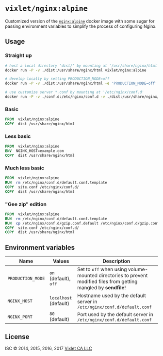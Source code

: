 # `vixlet/nginx:alpine`

Customized version of the [`nginx:alpine`](https://github.com/docker-library/docs/tree/master/nginx) docker image with some sugar for passing environment variables to simplify the process of configuring Nginx.

## Usage

### Straight up
```sh
# host a local directory 'dist/' by mounting at '/usr/share/nginx/html'
docker run -P -v ./dist:/usr/share/nginx/html vixlet/nginx:alpine

# develop locally by setting PRODUCTION_MODE=off
docker run -P -v ./dist:/usr/share/nginx/html -e 'PRODUCTION_MODE=off' vixlet/nginx:alpine

# use customize server *.conf by mounting at '/etc/nginx/conf.d'
docker run -P -v ./conf.d:/etc/nginx/conf.d -v ./dist:/usr/share/nginx/html vixlet/nginx:alpine
```

### Basic
```dockerfile
FROM  vixlet/nginx:alpine
COPY  dist /usr/share/nginx/html
```

### Less basic
```dockerfile
FROM  vixlet/nginx:alpine
ENV  NGINX_HOST=example.com
COPY  dist /usr/share/nginx/html
```

### Much less basic
```dockerfile
FROM  vixlet/nginx:alpine
RUN  rm /etc/nginx/conf.d/default.conf.template
COPY  site.conf /etc/nginx/conf.d/
COPY  dist /usr/share/nginx/html
```

### "Gee zip" edition
```dockerfile
FROM  vixlet/nginx:alpine
RUN  rm /etc/nginx/conf.d/default.conf.template
RUN  cp /etc/nginx/conf.d/gzip.conf.default /etc/nginx/conf.d/gzip.conf
COPY  site.conf /etc/nginx/conf.d/
COPY  dist /usr/share/nginx/html
```

## Environment variables
| Name | Values | Description |
| ---- | ------ | ----------- |
| `PRODUCTION_MODE` | `on` (default), `off` | Set to `off` when using volume-mounted directories to prevent modified files from getting mangled by **sendfile**! |
| `NGINX_HOST` | `localhost` (default) | Hostname used by the default server in `/etc/nginx/conf.d/default.conf` |
| `NGINX_PORT` | `80` (default) | Port used by the default server in `/etc/nginx/conf.d/default.conf` |

## License
ISC © 2014, 2015, 2016, 2017 [Vixlet CA LLC](http://www.vixlet.com/)

